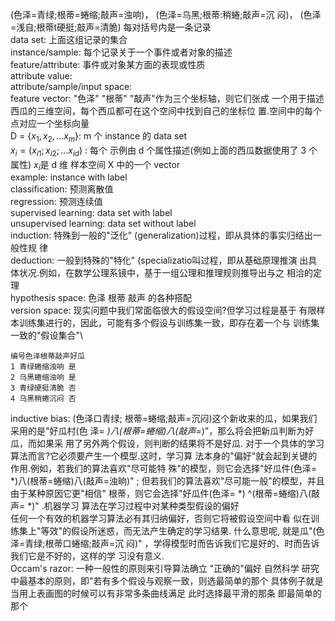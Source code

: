 (色泽=青绿;根蒂=蜷缩;敲声=浊响)， (色泽=乌黑;根蒂:稍蜷;敲声=沉 闷)， (色泽=浅自;根蒂t硬挺;敲声=清脆) 每对括号内是一条记录\
data set: 上面这组记录的集合 \
instance/sample: 每个记录关于一个事件或者对象的描述\
feature/attribute: 事件或对象某方面的表现或性质\
attribute value: \
attribute/sample/input space: \
feature vector: "色泽" "根蒂" "敲声"作为三个坐标轴，则它们张成 一个用于描述西瓜的三维空间，每个西瓜都可在这个空间中找到自己的坐标位 置.空间中的每个点对应一个坐标向量\
D = $\{x_1,x_2,...x_m\}$: m 个 instance 的 data set \
$x_i = (x_{i1};x_{i2};...x_{id})$ : 每个 示例由 d 个属性描述(例如上面的西瓜数据使用了 3 个属性)  $x_i$是 d 维 样本空间 X 中的一个 vector\
example: instance with label\
classification: 预测离散值\
regression: 预测连续值\
supervised learning: data set with label\
unsupervised learning: data set without label\
induction: 特殊到一般的"泛化" (generalization)过程，即从具体的事实归结出一般性规 律 \
deduction: 一般到特殊的"特化" (specializatio叫过程，即从基础原理推演
出具体状况.例如，在数学公理系镜中，基于一组公理和推理规则推导出与之 相洽的定理\
hypothesis space: 色泽 根蒂 敲声 的各种搭配 \
version space: 现实问题中我们常面临很大的假设空间?但学习过程是基于 有限样本训练集进行的，因此，可能有多个假设与训练集一致，即存在着一个与 训练集一致的"假设集合"\
```
编号色泽根蒂敲声好瓜
1 青绿蜷缩浊响 是 
2 乌黑蜷缩浊响 是 
3 青绿硬挺清脆 否 
4 乌黑稍蜷沉闷 否
```
inductive bias: (色泽口青绿; 根蒂=蜷缩;敲声=沉闷)这个新收来的瓜，如果我们采用的是"好瓜村(色 泽= *)八(根蒂=蜷缩)八(敲声=*)"，那么将会把新瓜判断为好瓜，而如果采 用了另外两个假设，则判断的结果将不是好瓜. 对于一个具体的学习算法而言?它必须要产生一个模型.这时，学习算 法本身的"偏好"就会起到关键的作用.例如，若我们的算法喜欢"尽可能特 殊"的模型，则它会选择"好瓜件(色泽= *)八(根蒂=蜷缩)八(敲声=浊晌)" ; 但若我们的算法喜欢"尽可能一般"的模型，并且由于某种原因它更"相信" 根蒂，则它会选择"好瓜件(色泽= *) ^(根蒂=蜷缩)八(敲声= *)" .机器学习 算法在学习过程中对某种类型假设的偏好\
任何一个有效的机器学习算法必有其归纳偏好，否则它将被假设空间中看 似在训练集上"等效"的假设所迷惑，而无法产生确定的学习结果. 什么意思呢, 就是瓜"(色泽=青绿;根蒂口蜷缩;敲声=沉
闷)" ，学得模型时而告诉我们它是好的、时而告诉我们它是不好的，这样的学 习没有意义.\
Occam's razor: 一种一般性的原则来引导算法确立 "正确的"偏好 自然科学 研究中最基本的原则，即"若有多个假设与观察一致，则选最简单的那个 具体例子就是 当用上表画图的时候可以有非常多条曲线满足 此时选择最平滑的那条 即最简单的那个